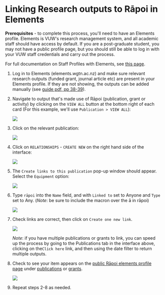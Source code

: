 # Linking Research outputs to Rāpoi in Elements

**Prerequisites** - to complete this process, you'll need to have an Elements profile. Elements is VUW's research management system, and all academic staff should have access by default. If you are a post-graduate student, you may not have a public profile page, but you should still be able to log in with your VUW staff credentials and carry out the process.

For full documentation on Staff Profiles with Elements, see [this page](https://intranet.wgtn.ac.nz/staff/research/using-elements/guide-staff-profiles.pdf).

1. Log in to Elements (elements.wgtn.ac.nz) and make sure relevant research outputs (funded grant, journal article etc) are present in your Elements profile. If they are not showing, the outputs can be added manually (see [guide pdf, pp 38-39](https://intranet.wgtn.ac.nz/staff/research/using-elements/guide-staff-profiles.pdf)).

1. Navigate to output that's made use of Rāpoi (publication, grant or activity) by clicking on the ```VIEW ALL``` button at the bottom right of each card (For this example, we'll use ```Publication > VIEW ALL```):

    ![](https://mattsresbazsite.netlify.app/post/rapoi_elements/images/Rapoi_Elements_1.png)

1. Click on the relevant publication:

    ![](https://mattsresbazsite.netlify.app/post/rapoi_elements/images/Rapoi_Elements_2.png)

1. Click on ```RELATIONSHIPS``` - ```CREATE NEW``` on the right hand side of the interface:

    ![](https://mattsresbazsite.netlify.app/post/rapoi_elements/images/Rapoi_Elements_3.png)

1. The ```Create links to this publication``` pop-up window should appear. Select the ```Equipment``` option: 

    ![](https://mattsresbazsite.netlify.app/post/rapoi_elements/images/Rapoi_Elements_4.png)

1. Type ```rāpoi``` into the ```Name``` field, and with ```Linked to``` set to Anyone and ```Type``` set to Any. (*Note*: be sure to include the macron over the ā in rāpoi) 

    ![](https://mattsresbazsite.netlify.app/post/rapoi_elements/images/Rapoi_Elements_5.png)

1. Check links are correct, then click on ```Create one new link```. 

    ![](https://mattsresbazsite.netlify.app/post/rapoi_elements/images/Rapoi_Elements_6.png)

   *Note*: if you have multiple publications or grants to link, you can speed up the process by going to the Publications tab in the interface above, clicking on the```Click here``` link, and then using the date filter to return multiple outputs.


1. Check to see your item appears on the [public Rāpoi elements profile page](https://people.wgtn.ac.nz/equipment/412229) under [publications](https://people.wgtn.ac.nz/equipment/412229/publications) or [grants](https://people.wgtn.ac.nz/equipment/412229/grants).

    ![](https://mattsresbazsite.netlify.app/post/rapoi_elements/images/Rapoi_Elements_7.png)

1. Repeat steps 2-8 as needed.
